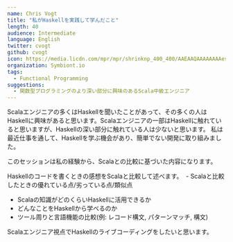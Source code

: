 ```yaml
---
name: Chris Vogt
title: "私がHaskellを実践して学んだこと"
length: 40
audience: Intermediate
language: English
twitter: cvogt
github: cvogt
icon: https://media.licdn.com/mpr/mpr/shrinknp_400_400/AAEAAQAAAAAAAAesAAAAJGNlNjE2NDk1LWE0OGYtNGRhMi1iYmE4LTRjZDVjZDMyODRhYQ.jpg
organization: Symbiont.io
tags:
  - Functional Programming
suggestions:
  - 関数型プログラミングのより深い部分に興味のあるScala中級エンジニア
---
```

Scalaエンジニアの多くはHaskellを聞いたことがあって、その多くの人はHaskellに興味があると思います。Scalaエンジニアの一部はHaskellに触れていると思いますが、Haskellの深い部分に触れている人は少ないと思います。
私は最近仕事を通して、Haskellを学ぶ機会があり、簡単でない開発に取り組みました。

このセッションは私の経験から、Scalaとの比較に基づいた内容になります。

Haskellのコードを書くときの感想をScalaと比較して述べます。
  - Scalaと比較したときの優れている点/劣っている点/類似点
  - Scalaの知識がどのくらいHaskellに活用できるか
  - どんなことをHaskellから学べるのか
  - ツール周りと言語機能の比較(例: レコード構文, パターンマッチ, 構文)

Scalaエンジニア視点でHaskellのライブコーディングをしたいと思います。

